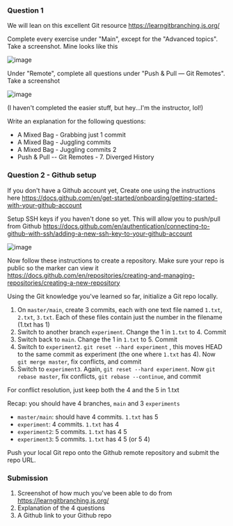 ### Question 1

We will lean on this excellent Git resource https://learngitbranching.js.org/

Complete every exercise under "Main", except for the "Advanced topics". Take a screenshot. Mine looks like this

![image](https://github.com/TienSFU25/2650-weekly-exercises/assets/10173141/b64cbb8f-1192-4482-92bd-2e2b7acd95f4)

Under "Remote", complete all questions under "Push & Pull — Git Remotes". Take a screenshot

![image](https://github.com/TienSFU25/2650-weekly-exercises/assets/10173141/b242e470-4cbc-4da0-8f15-d11e6795f29d)

(I haven't completed the easier stuff, but hey...I'm the instructor, lol!)

Write an explanation for the following questions:

- A Mixed Bag - Grabbing just 1 commit
- A Mixed Bag - Juggling commits
- A Mixed Bag - Juggling commits 2
- Push & Pull -- Git Remotes - 7. Diverged History

### Question 2 - Github setup

If you don't have a Github account yet, Create one using the instructions here https://docs.github.com/en/get-started/onboarding/getting-started-with-your-github-account

Setup SSH keys if you haven't done so yet. This will allow you to push/pull from Github
https://docs.github.com/en/authentication/connecting-to-github-with-ssh/adding-a-new-ssh-key-to-your-github-account

![image](https://github.com/TienSFU25/2650-weekly-exercises/assets/10173141/03bf0cd7-7777-4b96-b8bf-19a32cb69998)

Now follow these instructions to create a repository. Make sure your repo is public so the marker can view it
https://docs.github.com/en/repositories/creating-and-managing-repositories/creating-a-new-repository

Using the Git knowledge you've learned so far, initialize a Git repo locally.

1. On `master/main`, create 3 commits, each with one text file named `1.txt`, `2.txt`, `3.txt`. Each of these files contain just the number in the filename (1.txt has 1)
2. Switch to another branch `experiment`. Change the 1 in `1.txt` to 4. Commit
3. Switch back to `main`. Change the 1 in `1.txt` to 5. Commit
4. Switch to `experiment2`. `git reset --hard experiment` , this moves HEAD to the same commit as experiment (the one where `1.txt` has 4). Now `git merge master`, fix conflicts, and commit
5. Switch to `experiment3`. Again, `git reset --hard experiment`. Now `git rebase master`, fix conflicts, `git rebase --continue`, and commit

For conflict resolution, just keep both the 4 and the 5 in 1.txt

Recap: you should have 4 branches, `main` and 3 `experiments`

- `master/main`: should have 4 commits. `1.txt` has 5
- `experiment`: 4 commits. `1.txt` has 4
- `experiment2`: 5 commits. `1.txt` has 4 5
- `experiment3`: 5 commits. `1.txt` has 4 5 (or 5 4)

Push your local Git repo onto the Github remote repository and submit the repo URL.

### Submission

1. Screenshot of how much you've been able to do from https://learngitbranching.js.org/
2. Explanation of the 4 questions
3. A Github link to your Github repo
